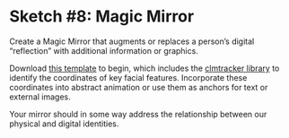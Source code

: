 # Sketch #8: Magic Mirror

Create a Magic Mirror that augments or replaces a person’s digital “reflection” with additional information or graphics.

Download [this template](assignments/08_magic_mirror.zip) to begin, which includes the [clmtracker library](https://github.com/auduno/clmtrackr) to identify the coordinates of key facial features. Incorporate these coordinates into abstract animation or use them as anchors for text or external images.

Your mirror should in some way address the relationship between our physical and digital identities.
